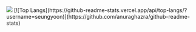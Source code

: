 <img src="https://capsule-render.vercel.app/api?type=wave&color=auto&height=300&section=header&text=seungyoon%20&fontSize=90" />
[![Top Langs](https://github-readme-stats.vercel.app/api/top-langs/?username=seungyoon)](https://github.com/anuraghazra/github-readme-stats)

